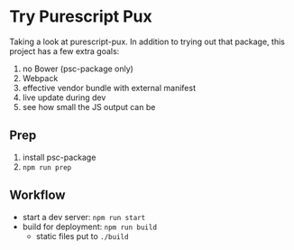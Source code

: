 # Try Purescript Pux

Taking a look at purescript-pux. In addition to
trying out that package, this project has a few
extra goals:

1. no Bower (psc-package only)
2. Webpack
3. effective vendor bundle with external manifest
4. live update during dev
5. see how small the JS output can be

## Prep

1. install psc-package
2. `npm run prep`


## Workflow

- start a dev server: `npm run start`
- build for deployment: `npm run build`
    - static files put to `./build`


